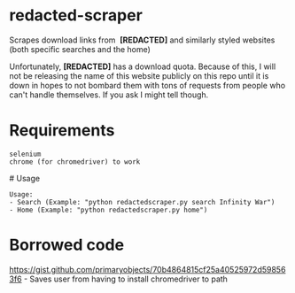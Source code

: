 # redacted-scraper

Scrapes download links from  **[REDACTED]** and similarly styled websites (both specific searches and the home)

Unfortunately, **[REDACTED]** has a download quota. Because of this, I will not be releasing the name of this website publicly on this repo until it is down in hopes to not bombard them with tons of requests from people who can't handle themselves. If you ask I might tell though.

# Requirements
```
selenium
chrome (for chromedriver) to work
```

# Usage

```
Usage:
- Search (Example: "python redactedscraper.py search Infinity War")
- Home (Example: "python redactedscraper.py home")
```

# Borrowed code
https://gist.github.com/primaryobjects/70b4864815cf25a40525972d598563f6 - Saves user from having to install chromedriver to path
